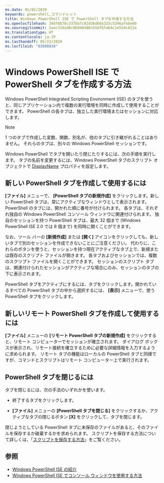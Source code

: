 ```yaml
---
ms.date: 01/02/2020
keywords: powershell,コマンドレット
title: Windows PowerShell ISE で PowerShell タブを作成する方法
ms.openlocfilehash: 39df0b76c337bb7c02d36d66b325c5396afbbe00
ms.sourcegitcommit: 2aec310ad0c0b048400cb56f6fa64c1e554c812a
ms.translationtype: HT
ms.contentlocale: ja-JP
ms.lasthandoff: 05/23/2020
ms.locfileid: "83808838"
---
```

# <a name="how-to-create-a-powershell-tab-in-windows-powershell-ise"></a>Windows PowerShell ISE で PowerShell タブを作成する方法

Windows PowerShell Integrated Scripting Environment (ISE) のタブを使うと、同じアプリケーション内で複数の実行環境を同時に作成して使用することができます。 PowerShell の各タブは、独立した実行環境またはセッションに対応します。

> [!NOTE]
> 1 つのタブで作成した変数、関数、別名が、他のタブに引き継がれることはありません。 それらのタブは、別々の Windows PowerShell セッションです。

Windows PowerShell でタブを開いたり閉じたりするには、次の手順を実行します。 タブの名前を変更するには、Windows PowerShell タブのスクリプト オブジェクトで [DisplayName](object-model/The-PowerShellTab-Object.md#displayname) プロパティを設定します。

## <a name="to-create-and-use-a-new-powershell-tab"></a>新しい PowerShell タブを作成して使用するには

**[ファイル]** メニューで、 **[PowerShell タブの新規作成]** をクリックします。新しい PowerShell タブは、常にアクティブなウィンドウとして表示されます。 PowerShell のタブには、開かれた順に番号が付けられます。 各タブは、それぞれ独自の Windows PowerShell コンソール ウィンドウに関連付けられます。 独自のセッションを持つ PowerShell タブは、最大 32 個まで (Windows PowerShell ISE 2.0 では 8 個まで) を同時に開くことができます。

なお、ツール バーの **[新規作成]** または **[開く]** アイコンをクリックしても、新しいタブで別のセッションを作成できないことにご注意ください。 代わりに、これらのボタンを使うと、セッションを持つ現在アクティブなタブ上で、新規または既存のスクリプト ファイルが開きます。 各タブおよびセッションでは、複数のスクリプト ファイルを開くことができます。 セッションのスクリプト タブは、関連付けられたセッションがアクティブな場合にのみ、セッションのタブの下に表示されます。

PowerShell タブをアクティブにするには、タブをクリックします。開かれているすべての PowerShell タブの中から選択するには、 **[表示]** メニューで、使う PowerShell タブをクリックします。

## <a name="to-create-and-use-a-new-remote-powershell-tab"></a>新しいリモート PowerShell タブを作成して使用するには

**[ファイル]** メニューの **[リモート PowerShell タブの新規作成]** をクリックすると、リモート コンピューターでセッションが確立されます。 ダイアログ ボックスが表示され、リモート接続を確立するために必要な詳細情報を入力するように求められます。 リモート タブの機能はローカルの PowerShell タブと同様ですが、コマンドとスクリプトはリモート コンピューター上で実行されます。

## <a name="to-close-a-powershell-tab"></a>PowerShell タブを閉じるには

タブを閉じるには、次の手法のいずれかを使います。

- 終了するタブをクリックします。

- **[ファイル]** メニューの **[PowerShell タブを閉じる]** をクリックするか、アクティブなタブの閉じるボタン **[X]** をクリックして、タブを閉じます。

閉じようとしている PowerShell タブに未保存のファイルがあると、そのファイルを保存するか破棄するかを求められます。 スクリプトを保存する方法について詳しくは、「[スクリプトを保存する方法](How-to-Write-and-Run-Scripts-in-the-Windows-PowerShell-ISE.md#how-to-save-a-script)」をご覧ください。

## <a name="see-also"></a>参照

- [Windows PowerShell ISE の紹介](Introducing-the-Windows-PowerShell-ISE.md)
- [Windows PowerShell ISE でコンソール ウィンドウを使用する方法](How-to-Use-the-Console-Pane-in-the-Windows-PowerShell-ISE.md)
